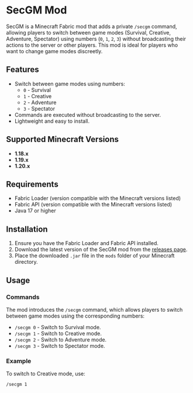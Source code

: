 # SecGM Mod

SecGM is a Minecraft Fabric mod that adds a private `/secgm` command, allowing players to switch between game modes (Survival, Creative, Adventure, Spectator) using numbers (`0`, `1`, `2`, `3`) without broadcasting their actions to the server or other players. This mod is ideal for players who want to change game modes discreetly.

## Features

- Switch between game modes using numbers:
  - `0` - Survival
  - `1` - Creative
  - `2` - Adventure
  - `3` - Spectator
- Commands are executed without broadcasting to the server.
- Lightweight and easy to install.

## Supported Minecraft Versions

- **1.18.x**
- **1.19.x**
- **1.20.x**

## Requirements

- Fabric Loader (version compatible with the Minecraft versions listed)
- Fabric API (version compatible with the Minecraft versions listed)
- Java 17 or higher

## Installation

1. Ensure you have the Fabric Loader and Fabric API installed.
2. Download the latest version of the SecGM mod from the [releases page](https://github.com/KnoxTheDev/SecGM/releases).
3. Place the downloaded `.jar` file in the `mods` folder of your Minecraft directory.

## Usage

### Commands

The mod introduces the `/secgm` command, which allows players to switch between game modes using the corresponding numbers:

- `/secgm 0` - Switch to Survival mode.
- `/secgm 1` - Switch to Creative mode.
- `/secgm 2` - Switch to Adventure mode.
- `/secgm 3` - Switch to Spectator mode.

### Example

To switch to Creative mode, use:

```plaintext
/secgm 1
